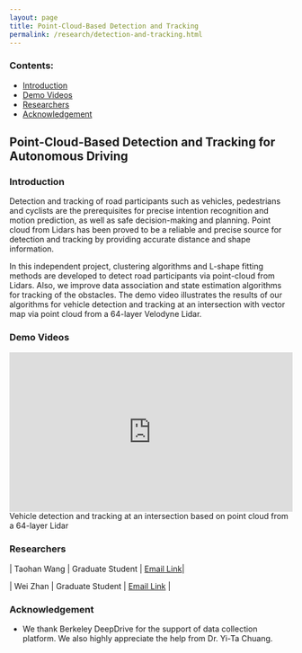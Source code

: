 ```yaml
---
layout: page
title: Point-Cloud-Based Detection and Tracking
permalink: /research/detection-and-tracking.html
---
```


### Contents:

* [Introduction](#id1)
* [Demo Videos](#id2)
* [Researchers](#id3)
* [Acknowledgement](#id5)

<!-- Title your work here -->

## Point-Cloud-Based Detection and Tracking for Autonomous Driving


<!-- Add your own introduction here -->

### <a name="id1"></a>Introduction

Detection and tracking of road participants such as vehicles, pedestrians and cyclists are the prerequisites for precise intention recognition and motion prediction, as well as safe decision-making and planning. Point cloud from Lidars has been proved to be a reliable and precise source for detection and tracking by providing accurate distance and shape information.

In this independent project, clustering algorithms and L-shape fitting methods are developed to detect road participants via point-cloud from Lidars. Also, we improve data association and state estimation algorithms for tracking of the obstacles. The demo video illustrates the results of our algorithms for vehicle detection and tracking at an intersection with vector map via point cloud from a 64-layer Velodyne Lidar.



### <a name="id2"></a>Demo Videos

<div style="position: relative; width: 100%; height: 0; padding-bottom: 56.3%;">
<iframe style = "position: absolute; width: 100%; height: 100%; left: 0; top: 0;"
  src="https://youtube.com/embed//6KXJHwFekE0?rel=0" frameborder="0" controls="controls" preload="auto" allowfullscreen></iframe>
</div>

<div class="image-caption">Vehicle detection and tracking at an intersection based on point cloud from a 64-layer Lidar</div>



### <a name="id3"></a>Researchers

| Taohan Wang | Graduate Student | [Email Link](mailto:taohanwang@berkeley.edu)|

| Wei Zhan | Graduate Student | [Email Link](mailto:wzhan@berkeley.edu) | 



<!-- If you have any sponsors, you can just list them here -->

### <a name="id5"></a>Acknowledgement

* We thank Berkeley DeepDrive for the support of data collection platform. We also highly appreciate the help from Dr. Yi-Ta Chuang.
